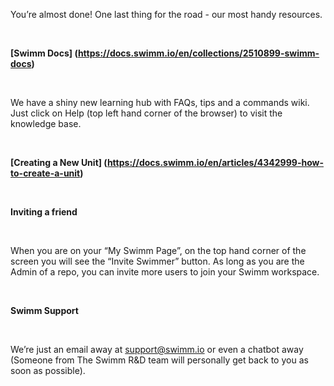 You’re almost done! One last thing for the road - our most handy resources. 


&nbsp;


**[Swimm Docs] (https://docs.swimm.io/en/collections/2510899-swimm-docs)**

&nbsp;

We have a shiny new learning hub with FAQs, tips and a commands wiki. Just click on Help (top left hand corner of the browser) to visit the knowledge base.

&nbsp;

**[Creating a New Unit] (https://docs.swimm.io/en/articles/4342999-how-to-create-a-unit)**


&nbsp;

**Inviting a friend**

&nbsp;

When you are on your “My Swimm Page”, on the top hand corner of the screen you will see the “Invite Swimmer” button. As long as you are the Admin of a repo, you can invite more users to join your Swimm workspace. 


&nbsp;

**Swimm Support** 


&nbsp;

We’re just an email away at support@swimm.io or even a chatbot away (Someone from The Swimm R&D team will personally get back to you as soon as possible).
